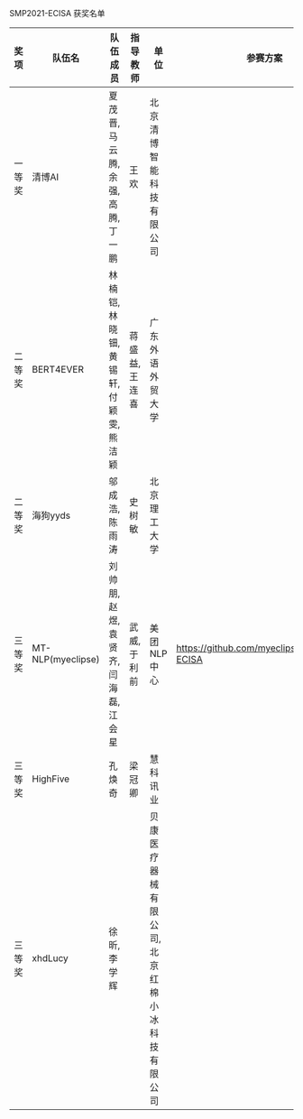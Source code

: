 SMP2021-ECISA 获奖名单



| 奖项   | 队伍名            | 队伍成员                           | 指导教师      | 单位                                          | 参赛方案                                   |
| ------ | ----------------- | ---------------------------------- | ------------- | --------------------------------------------- | ------------------------------------------ |
| 一等奖 | 清博AI            | 夏茂晋,马云腾,余强,高腾,丁一鹏     | 王欢          | 北京清博智能科技有限公司                      |                                            |
| 二等奖 | BERT4EVER         | 林楠铠,林晓钿,黄锡轩,付颖雯,熊洁颖 | 蒋盛益,王连喜 | 广东外语外贸大学                              |                                            |
| 二等奖 | 海狗yyds          | 邬成浩,陈雨涛                      | 史树敏        | 北京理工大学                                  |                                            |
| 三等奖 | MT-NLP(myeclipse) | 刘帅朋,赵煜,袁贤齐,闫海磊,江会星   | 武威,于利前   | 美团NLP中心                                   | https://github.com/myeclipse/SMP2021-ECISA |
| 三等奖 | HighFive          | 孔焕奇                             | 梁冠卿        | 慧科讯业                                      |                                            |
| 三等奖 | xhdLucy           | 徐昕,李学辉                        |               | 贝康医疗器械有限公司,北京红棉小冰科技有限公司 |                                            |


